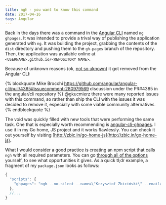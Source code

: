 ```yaml
---
title: ngh - you want to know this command
date: 2017-04-16
tags: Angular
---
```


Back in the days there was a command in the [Angular CLI](https://cli.angular.io/) named `ng ghpages`. It was intended to provide a trival way of publishing the application generated with `ng`. It was building the project, grabbing the contents of the `dist` directory and pushing them to the `gh-pages` branch of the repository. Then, the application was available online at `<USERNAME>.github.io/<REPOSITORY NAME>`.

Because of unknown reasons (ok, [not so uknown](https://github.com/angular/angular-cli/pull/4385#issuecomment-280979569)) it got removed from the Angular CLI:

{% blockquote Mike Brocchi https://github.com/angular/angular-cli/pull/4385#issuecomment-280979569 discussion under the PR#4385 in the angular/cli repository %}
@gkucmierz there were many reported issues with this command, so rather than ship the CLI with the issues it was decided to remove it, especially with some viable community alternatives.
{% endblockquote %}

The void was quickly filled with new tools that were performing the same task. One that is especially worth recommending is [angular-cli-ghpages](https://github.com/angular-buch/angular-cli-ghpages). I use it in my Go home, JS project and it works flawlessly. You can check it out yourself by visiting [http://zbic.in/go-home-js](http://zbic.in/go-home-js).

What I would consider a good practice is creating an npm script that calls `ngh` with all required parameters. You can go [through all of the options](https://github.com/angular-buch/angular-cli-ghpages#options) yourself, to see what opportunities it gives. As a quick tl;dr example, a fragment of my `package.json` looks as follows:

```javascript package.json
{
  "scripts": {
    "ghpages": "ngh --no-silent --name=\"Krzysztof Zbiciński\" --email=\"<MY GITHUB EMAIL>\"",
  },
  //...
}
```